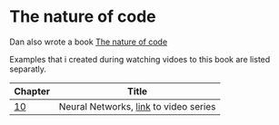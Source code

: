 # The nature of code

Dan also wrote a book [The nature of code](https://natureofcode.com/)

Examples that i created during watching vidoes to this book are listed separatly.

| Chapter | Title |
| --- | --- | 
| [10](10/) | Neural Networks, [link](https://www.youtube.com/playlist?list=PLRqwX-V7Uu6aCibgK1PTWWu9by6XFdCfh) to video series
